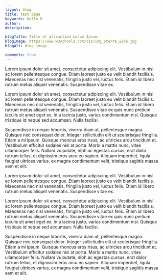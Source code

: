 ```yaml
---
layout: blog
title: test page
keywords: hello B
author:
description:

blogTitle: Title of attraction Lorum Ipsum.
blogImage: https://www.w3schools.com/css/img_5terre_wide.jpg
blogAlt: blog image

comments: true
---
```

<p>
Lorem ipsum dolor sit amet, consectetur adipiscing elit. Vestibulum in nisl ac lorem pellentesque congue. Etiam laoreet justo eu velit blandit facilisis. Maecenas nec nisl venenatis, fringilla justo vel, luctus felis. Etiam id libero rutrum metus aliquet venenatis. Suspendisse vitae ex.
</p>

<p>
Lorem ipsum dolor sit amet, consectetur adipiscing elit. Vestibulum in nisl ac lorem pellentesque congue. Etiam laoreet justo eu velit blandit facilisis. Maecenas nec nisl venenatis, fringilla justo vel, luctus felis. Etiam id libero rutrum metus aliquet venenatis. Suspendisse vitae ex quis nunc pretium iaculis sit amet eget ex. In a lacinia justo, varius condimentum nisi. Quisque tristique id neque sed accumsan.
Nulla facilisi. 
</p>

<p>
Suspendisse in neque lobortis, viverra diam ut, pellentesque magna. Quisque nec consequat dolor. Integer sollicitudin elit ut scelerisque fringilla. Etiam a mi ipsum. Quisque rhoncus eros risus, ac ultricies arcu tincidunt et. Vestibulum efficitur sodales nisl at porta. Morbi a mattis nunc, vitae ullamcorper felis. Nullam vulputate, nibh ac egestas cursus, erat dolor rutrum tellus, et dignissim eros arcu eu sapien. Aliquam imperdiet, ligula feugiat ultrices varius, ex magna condimentum velit, tristique sagittis massa sem et elit.
</p>

<p>
Lorem ipsum dolor sit amet, consectetur adipiscing elit. Vestibulum in nisl ac lorem pellentesque congue. Etiam laoreet justo eu velit blandit facilisis. Maecenas nec nisl venenatis, fringilla justo vel, luctus felis. Etiam id libero rutrum metus aliquet venenatis. Suspendisse vitae ex.
</p>

<p>
Lorem ipsum dolor sit amet, consectetur adipiscing elit. Vestibulum in nisl ac lorem pellentesque congue. Etiam laoreet justo eu velit blandit facilisis. Maecenas nec nisl venenatis, fringilla justo vel, luctus felis. Etiam id libero rutrum metus aliquet venenatis. Suspendisse vitae ex quis nunc pretium iaculis sit amet eget ex. In a lacinia justo, varius condimentum nisi. Quisque tristique id neque sed accumsan.
Nulla facilisi. 
</p>

<p>
Suspendisse in neque lobortis, viverra diam ut, pellentesque magna. Quisque nec consequat dolor. Integer sollicitudin elit ut scelerisque fringilla. Etiam a mi ipsum. Quisque rhoncus eros risus, ac ultricies arcu tincidunt et. Vestibulum efficitur sodales nisl at porta. Morbi a mattis nunc, vitae ullamcorper felis. Nullam vulputate, nibh ac egestas cursus, erat dolor rutrum tellus, et dignissim eros arcu eu sapien. Aliquam imperdiet, ligula feugiat ultrices varius, ex magna condimentum velit, tristique sagittis massa sem et elit.
</p>